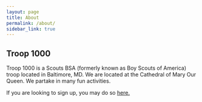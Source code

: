 ```yaml
---
layout: page
title: About
permalink: /about/
sidebar_link: true
---
```


## Troop 1000

Troop 1000 is a Scouts BSA (formerly known as Boy Scouts of America) troop located in Baltimore, MD. We are located at the Cathedral of Mary Our Queen. We partake in many fun activities.

If you are looking to sign up, you may do so [here.](https://google.com)
